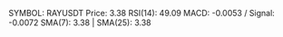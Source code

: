 SYMBOL: RAYUSDT
Price: 3.38
RSI(14): 49.09
MACD: -0.0053 / Signal: -0.0072
SMA(7): 3.38 | SMA(25): 3.38
